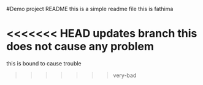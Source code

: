 #Demo project README
this is a simple readme file
this is fathima

<<<<<<< HEAD
updates branch
this does not cause any problem
=======
this is bound to cause trouble
>>>>>>> very-bad

